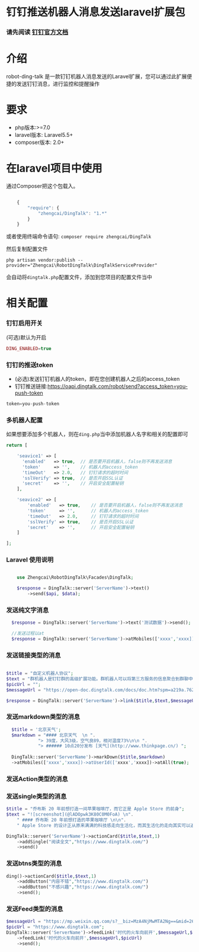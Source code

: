 # 钉钉推送机器人消息发送laravel扩展包

### 请先阅读 [钉钉官方文档](https://open-doc.dingtalk.com/microapp/serverapi2/qf2nxq)


# 介绍
robot-ding-talk 是一款钉钉机器人消息发送的Laravel扩展，您可以通过此扩展便捷的发送钉钉消息，进行监控和提醒操作

# 要求
- php版本:>=7.0
- laravel版本: Laravel5.5+
- composer版本: 2.0+

# 在laravel项目中使用

通过Composer把这个包载入。

```js

    {
        "require": {
            "zhengcai/DingTalk": "1.*"
        }
    }

```

或者使用终端命令语句:
`composer require zhengcai/DingTalk`

然后复制配置文件

`php artisan vendor:publish --provider="Zhengcai\RobotDingTalk\DingTalkServiceProvider"`

会自动将`dingtalk.php`配置文件，添加到您项目的配置文件当中

# 相关配置

### 钉钉启用开关
(可选)默认为开启
```php
DING_ENABLED=true
```
### 钉钉的推送token
- (必选)发送钉钉机器人的token，即在您创建机器人之后的access_token
- 钉钉推送链接:https://oapi.dingtalk.com/robot/send?access_token=you-push-token
```php
token=you-push-token
```


### 多机器人配置
如果想要添加多个机器人，则在`ding.php`当中添加机器人名字和相关的配置即可

```php
return [

    'seavice1' => [
      'enabled'   => true,	// 是否要开启机器人，false则不再发送消息
      'token'     => '',  	// 机器人的access_token
      'timeOut'   => 2.0, 	// 钉钉请求的超时时间
      'sslVerify' => true,	// 是否开启SSL认证
      'secret'    => '',  	// 开启安全配置秘钥
    ],

    'seavice2' => [
        'enabled'   => true,	// 是否要开启机器人，false则不再发送消息
        'token'     => '',  	// 机器人的access_token
        'timeOut'   => 2.0, 	// 钉钉请求的超时时间
        'sslVerify' => true,	// 是否开启SSL认证
        'secret'    => '',  	// 开启安全配置秘钥
    ]

];
```
### Laravel 使用说明

```php

    use Zhengcai\RobotDingTalk\Facades\DingTalk;

    $response = DingTalk::server('ServerName')->text()
        ->send($api, $data);

```

### 发送纯文字消息
```php
  $response = DingTalk::server('ServerName')->text('测试数据')->send();
```


```php
  //发送过程以at
  $response = DingTalk::server('ServerName')->atMobiles(['xxxx','xxxx])->atUserId(['xxxx','xxxx])->atAll(true)->send();
```

### 发送链接类型的消息


```php
 
$title = "自定义机器人协议";
$text = "群机器人是钉钉群的高级扩展功能。群机器人可以将第三方服务的信息聚合到群聊中，实现自动化的信息同步。例如：通过聚合GitHub，GitLab等源码管理服务，实现源码更新同步；通过聚合Trello，JIRA等项目协调服务，实现项目信息同步。不仅如此，群机器人支持Webhook协议的自定义接入，支持更多可能性，例如：你可将运维报警提醒通过自定义机器人聚合到钉钉群。";
$picUrl = "";
$messageUrl = "https://open-doc.dingtalk.com/docs/doc.htm?spm=a219a.7629140.0.0.Rqyvqo&treeId=257&articleId=105735&docType=1";

$response = DingTalk::server('ServerName')->link($title,$text,$messageUrl,$picUrl)->send();
```

### 发送markdown类型的消息

```php
  $title = '北京天气';
  $markdown = "#### 北京天气  \n ".
            "> 39度，大风3级，空气良89，相对温度73%\n\n ".
            "> ###### 10点20分发布 [天气](http://www.thinkpage.cn/) ";
            
  DingTalk::server('ServerName')->markDown($title,$markdown)
  ->atMobiles(['xxxx','xxxx])->atUserId(['xxxx','xxxx])->atAll(true);
```

### 发送Action类型的消息

### 发送single类型的消息
```php
$title = "乔布斯 20 年前想打造一间苹果咖啡厅，而它正是 Apple Store 的前身";
$text = "![screenshot](@lADOpwk3K80C0M0FoA) \n".
    " #### 乔布斯 20 年前想打造的苹果咖啡厅 \n\n".
    " Apple Store 的设计正从原来满满的科技感走向生活化，而其生活化的走向其实可以追溯到 20 年前苹果一个建立咖啡馆的计划";

DingTalk::server('ServerName')->actionCard($title,$text,1)
    ->addSingle("阅读全文","https://www.dingtalk.com/")
    ->send()
```
### 发送btns类型的消息

```php
ding()->actionCard($title,$text,1)
    ->addButton("内容不错","https://www.dingtalk.com/")
    ->addButton("不感兴趣","https://www.dingtalk.com/")
    ->send();
```

### 发送Feed类型的消息

```php
$messageUrl = "https://mp.weixin.qq.com/s?__biz=MzA4NjMwMTA2Ng==&mid=2650316842&idx=1&sn=60da3ea2b29f1dcc43a7c8e4a7c97a16&scene=2&srcid=09189AnRJEdIiWVaKltFzNTw&from=timeline&isappinstalled=0&key=&ascene=2&uin=&devicetype=android-23&version=26031933&nettype=WIFI";
$picUrl = "https://www.dingtalk.com";
DingTalk::server('ServerName')->feedLink('时代的火车向前开',$messageUrl,$picUrl)
    ->feedLink('时代的火车向前开',$messageUrl,$picUrl)
    ->send();
```
